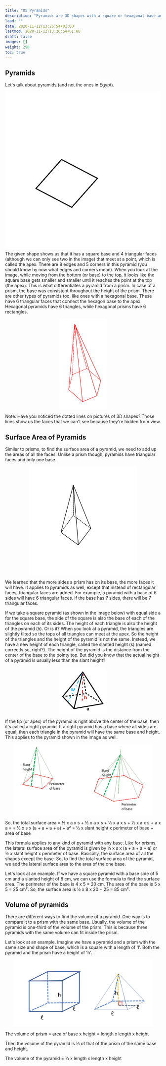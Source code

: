 ```yaml
---
title: "05 Pyramids"
description: "Pyramids are 3D shapes with a square or hexagonal base and triangular faces that meet at a point called the apex. The surface area is found by adding up the areas of all the faces, and the volume can be found by comparing it to a prism with the same base."
lead: ""
date: 2020-11-12T13:26:54+01:00
lastmod: 2020-11-12T13:26:54+01:00
draft: false
images: []
weight: 290
toc: true
---
```


## Pyramids


Let's talk about pyramids (and not the ones in Egypt). 


<img src="2_29_pyramid_extruded.gif" width="500" style="display: block; margin: 0 auto;">

The given shape shows us that it has a square base and 4 triangular faces (although we can only see two in the image) that meet at a point, which is called the apex. There are 8 edges and 5 corners in this pyramid (you should know by now what edges and corners mean). When you look at the image,  while moving from the bottom (or base) to the top, it looks like the square base gets smaller and smaller until it reaches the point at the top (the apex). This is what differentiates a pyramid from a prism. In case of a prism, the base was consistent throughout the height of the prism. 
There are other types of pyramids too, like ones with a hexagonal base. These have 6 triangular faces that connect the hexagon base to the apex. Hexagonal pyramids have 6 triangles, while hexagonal prisms have 6 rectangles.


<img src="2_30_hexagonal_pyramid.png" width="150" style="display: block; margin: 0 auto;">


Note: Have you noticed the dotted lines on pictures of 3D shapes? Those lines show us the faces that we can't see because they're hidden from view.

## Surface Area of Pyramids

Similar to prisms, to find the surface area of a pyramid, we need to add up the areas of all the faces. Unlike a prism though, pyramids have triangular faces and only one base. 

<img src="6_1_all_faces_of_pyramid.gif" width="350" style="display: block; margin: 0 auto;">

We learned that the more sides a prism has on its base, the more faces it will have. It applies to pyramids as well, except that instead of rectangular faces, triangular faces are added. For example, a pyramid with a base of 6 sides will have 6 triangular faces. If the base has 7 sides, there will be 7 triangular faces.


If we take a square pyramid (as shown in the image below) with equal side a for the square base, the side of the square is also the base of each of the triangles on each of its sides. The height of each triangle is also the height of the pyramid (h). Or is it? When you look at a pyramid, the triangles are slightly tilted so the tops of all triangles can meet at the apex. So the height of the triangles and the height of the pyramid is not the same. Instead, we have a new height of each triangle, called the slanted height (s) (named correctly so, right?). The height of the pyramid is the distance from the center of the base to the pointy top. But did you know that the actual height of a pyramid is usually less than the slant height? 

<img src="2_46_square_prism.jpg" width="150" style="display: block; margin: 0 auto;">

If the tip (or apex) of the pyramid is right above the center of the base, then it's called a right pyramid. If a right pyramid has a base where all sides are equal, then each triangle in the pyramid will have the same base and height. This applies to the pyramid shown in the image as well. 


<img src="6_2_pyramids.jpg" width="450" style="display: block; margin: 0 auto;">

So, the total surface area = ½ x a x s + ½ x a x s + ½ x a x s + ½ x a x s + a x a = 
= ½ x s x (a + a + a + a) + a²
= ½ x slant height x perimeter of base + area of base
 
This formula applies to any kind of pyramid with any base. 
Like for prisms, the lateral surface area of the pyramid is given by ½ x s x (a + a + a + a) or ½ x slant height x perimeter of base. Basically, the surface area of all the shapes except the base. So, to find the total surface area of the pyramid, we add the lateral surface area to the area of the one base.

Let's look at an example. If we have a square pyramid with a base side of 5 cm and a slanted height of 8 cm, we can use the formula to find the surface area. The perimeter of the base is 4 x 5 = 20 cm. The area of the base is 5 x 5 = 25 cm². So, the surface area is ½ x 8 x 20 + 25 = 85 cm².

## Volume of pyramids

There are different ways to find the volume of a pyramid. One way is to compare it to a prism with the same base. Usually, the volume of the pyramid is one-third of the volume of the prism. This is because three pyramids with the same volume can fit inside the prism. 

Let's look at an example. Imagine we have a pyramid and a prism with the same size and shape of base, which is a square with a length of 'l'. Both the pyramid and the prism have a height of 'h'. 

<img src="6_3_prism_and_pyramid.jpg" width="450" style="display: block; margin: 0 auto;">

The volume of prism = area of base x height = length x length x height

Then the volume of the pyramid is ⅓ of that of the prism of the same base and height. 

The volume of the pyramid = ⅓ x length x length x height

